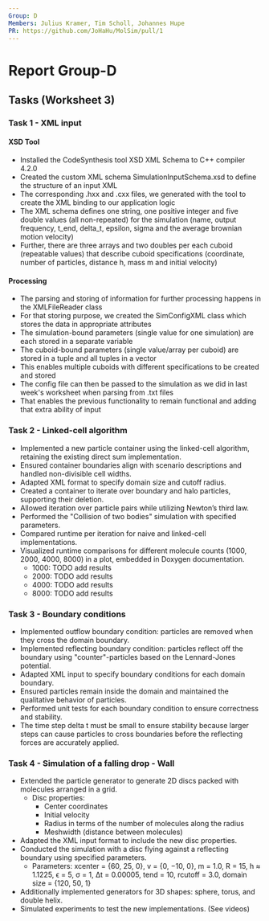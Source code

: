 ```yaml
---
Group: D
Members: Julius Kramer, Tim Scholl, Johannes Hupe
PR: https://github.com/JoHaHu/MolSim/pull/1
---
```


# Report Group-D

## Tasks (Worksheet 3)

### Task 1 - XML input

#### XSD Tool
- Installed the CodeSynthesis tool XSD XML Schema to C++ compiler 4.2.0
- Created the custom XML schema SimulationInputSchema.xsd to define the structure of an input XML
- The corresponding .hxx and .cxx files, we generated with the tool to create the XML binding to our application logic
- The XML schema defines one string, one positive integer and five double values (all non-repeated) for the simulation (name, output frequency, t_end, delta_t, epsilon, sigma and the average brownian motion velocity)
- Further, there are three arrays and two doubles per each cuboid (repeatable values) that describe cuboid specifications (coordinate, number of particles, distance h, mass m and initial velocity)


#### Processing
- The parsing and storing of information for further processing happens in the XMLFileReader class
- For that storing purpose, we created the SimConfigXML class which stores the data in appropriate attributes
- The simulation-bound parameters (single value for one simulation) are each stored in a separate variable
- The cuboid-bound parameters (single value/array per cuboid) are stored in a tuple and all tuples in a vector
- This enables multiple cuboids with different specifications to be created and stored
- The config file can then be passed to the simulation as we did in last week's worksheet when parsing from .txt files
- That enables the previous functionality to remain functional and adding that extra ability of input


### Task 2 - Linked-cell algorithm

- Implemented a new particle container using the linked-cell algorithm, retaining the existing direct sum implementation.
- Ensured container boundaries align with scenario descriptions and handled non-divisible cell widths.
- Adapted XML format to specify domain size and cutoff radius.
- Created a container to iterate over boundary and halo particles, supporting their deletion.
- Allowed iteration over particle pairs while utilizing Newton’s third law.
- Performed the "Collision of two bodies" simulation with specified parameters.
- Compared runtime per iteration for naive and linked-cell implementations.
- Visualized runtime comparisons for different molecule counts (1000, 2000, 4000, 8000) in a plot, embedded in Doxygen documentation.
    - 1000: TODO add results
    - 2000: TODO add results
    - 4000: TODO add results
    - 8000: TODO add results


### Task 3 - Boundary conditions

- Implemented outflow boundary condition: particles are removed when they cross the domain boundary.
- Implemented reflecting boundary condition: particles reflect off the boundary using "counter"-particles based on the Lennard-Jones potential.
- Adapted XML input to specify boundary conditions for each domain boundary.
- Ensured particles remain inside the domain and maintained the qualitative behavior of particles.
- Performed unit tests for each boundary condition to ensure correctness and stability.
- The time step delta t must be small to ensure stability because larger steps can cause particles to cross boundaries before the reflecting forces are accurately applied.


### Task 4 - Simulation of a falling drop - Wall

- Extended the particle generator to generate 2D discs packed with molecules arranged in a grid.
    - Disc properties:
        - Center coordinates
        - Initial velocity
        - Radius in terms of the number of molecules along the radius
        - Meshwidth (distance between molecules)
- Adapted the XML input format to include the new disc properties.
- Conducted the simulation with a disc flying against a reflecting boundary using specified parameters.
    - Parameters: xcenter = {60, 25, 0}, v = {0, −10, 0}, m = 1.0, R = 15, h ≈ 1.1225, ϵ = 5, σ = 1, ∆t = 0.00005, tend = 10, rcutoff = 3.0, domain size = {120, 50, 1}
- Additionally implemented generators for 3D shapes: sphere, torus, and double helix.
- Simulated experiments to test the new implementations. (See videos)


